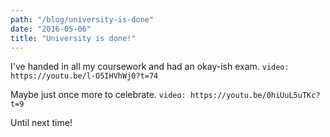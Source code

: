 ```yaml
---
path: "/blog/university-is-done"
date: "2016-05-06"
title: "University is done!"
---
```

I've handed in all my coursework and had an okay-ish exam.
`video: https://youtu.be/l-O5IHVhWj0?t=74`

Maybe just once more to celebrate.
`video: https://youtu.be/0hiUuL5uTKc?t=9`


Until next time!

